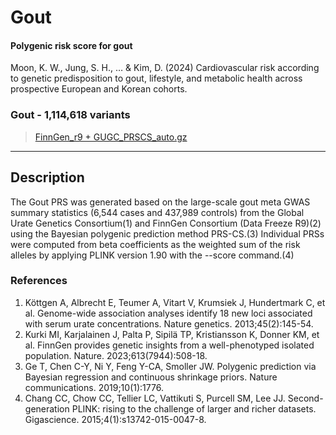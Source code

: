 # Gout
#### Polygenic risk score for gout
Moon, K. W., Jung, S. H., … & Kim, D. (2024) Cardiovascular risk according to genetic predisposition to gout, lifestyle, and metabolic health across prospective European and Korean cohorts.

### Gout - 1,114,618 variants
> [FinnGen_r9 + GUGC_PRSCS_auto.gz](https://github.com/dokyoonkimlab/gout-prs/blob/main/FinnGen_r9%20%2B%20GUGC_PRSCS_auto.gz)

---

## Description

The Gout PRS was generated based on the large-scale gout meta GWAS summary statistics (6,544 cases and 437,989 controls) from the Global Urate Genetics Consortium(1) and FinnGen Consortium (Data Freeze R9)(2) using the Bayesian polygenic prediction method PRS-CS.(3) Individual PRSs were computed from beta coefficients as the weighted sum of the risk alleles by applying PLINK version 1.90 with the --score command.(4)


### References
1.	Köttgen A, Albrecht E, Teumer A, Vitart V, Krumsiek J, Hundertmark C, et al. Genome-wide association analyses identify 18 new loci associated with serum urate concentrations. Nature genetics. 2013;45(2):145-54.
2.	Kurki MI, Karjalainen J, Palta P, Sipilä TP, Kristiansson K, Donner KM, et al. FinnGen provides genetic insights from a well-phenotyped isolated population. Nature. 2023;613(7944):508-18.
3.	Ge T, Chen C-Y, Ni Y, Feng Y-CA, Smoller JW. Polygenic prediction via Bayesian regression and continuous shrinkage priors. Nature communications. 2019;10(1):1776.
4.	Chang CC, Chow CC, Tellier LC, Vattikuti S, Purcell SM, Lee JJ. Second-generation PLINK: rising to the challenge of larger and richer datasets. Gigascience. 2015;4(1):s13742-015-0047-8.
